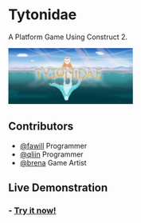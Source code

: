 # Tytonidae

A Platform Game Using Construct 2.

<img src="https://raw.githubusercontent.com/fawill/fawill.github.io-Tytonidae/master/Banner_Tytonidae.png" style="width:250px"/>

## Contributors 

- <a href="https://github.com/fawill" target="_blank">@fawill</a> Programmer
- <a href="https://github.com/qliin" target="_blank">@qliin</a> Programmer
- <a href="https://www.behance.net/brenacardoso" target="_blank">@brena</a> Game Artist


## Live Demonstration

<h3> - <a href="https://fawill.github.io/fawill.github.io-Tytonidae/" target="_blank">Try it now!</a></h3>

